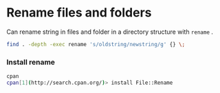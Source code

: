 # Rename files and folders

Can rename string in files and folder in a directory structure with `rename` .

```bash 
find . -depth -exec rename 's/oldstring/newstring/g' {} \;
```

### Install rename

```bash
cpan
cpan[1](http://search.cpan.org/)> install File::Rename 
```



